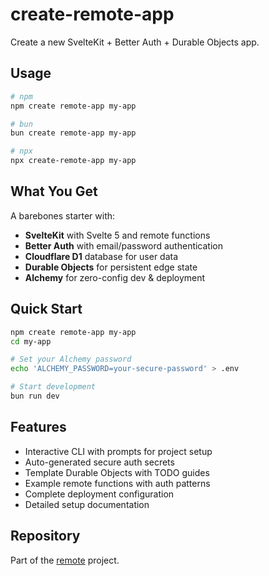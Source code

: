 # create-remote-app

Create a new SvelteKit + Better Auth + Durable Objects app.

## Usage

```bash
# npm
npm create remote-app my-app

# bun  
bun create remote-app my-app

# npx
npx create-remote-app my-app
```

## What You Get

A barebones starter with:

- **SvelteKit** with Svelte 5 and remote functions
- **Better Auth** with email/password authentication  
- **Cloudflare D1** database for user data
- **Durable Objects** for persistent edge state
- **Alchemy** for zero-config dev & deployment

## Quick Start

```bash
npm create remote-app my-app
cd my-app

# Set your Alchemy password
echo 'ALCHEMY_PASSWORD=your-secure-password' > .env

# Start development
bun run dev
```

## Features

- Interactive CLI with prompts for project setup
- Auto-generated secure auth secrets
- Template Durable Objects with TODO guides
- Example remote functions with auth patterns
- Complete deployment configuration
- Detailed setup documentation

## Repository

Part of the [remote](https://github.com/acoyfellow/remote) project.
